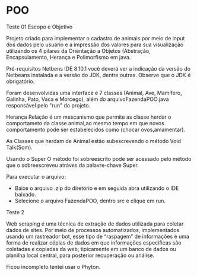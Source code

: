 # POO
Teste 01
Escopo e Objetivo 

Projeto criado para implementar o cadastro de animais por meio de input dos dados pelo usuário e a impressão dos valores para sua visualização utilizando os 4 pilares da Orientação a Objetos (Abstração,
Encapsulamento, Herança e Polimorfismo em java.

Pré-requisitos
Netbens IDE 8.10.1
você deverá ver a indicação da versão do Netbeans instalada e a versão do JDK, dentre outras. Observe que o JDK é obrigatório.

Foram desenvolvidas uma interface e 7 classes (Animal, Ave, Mamífero, Galinha, Pato, Vaca e Morcego), além do arquivoFazendaPOO.java responsável pelo "run" do projeto.

Herança
Relação é um mescanismo que permite as classe herdar o comportameto da classe animal,ao mesmo tempo
em que novos comportamento pode ser estabelecidos como (chocar ovos,amamentar).

As Classes que herdam de Animal estão subescrevendo o método Void Talk(Som).

Usando o Super
 O método  foi sobreescrito pode ser acessado pelo método que o sobreescreveu atráves da palavre-chave Super.


Para executar o arquivo:

- Baixe o arquivo .zip do diretório e em seguida abra utilizando o IDE baixado.
- Selecione o arquivo FazendaPOO, dentro src e clique em run.


Teste 2

Web scraping é uma técnica de extração de dados utilizada para coletar dados de sites. Por meio de processos automatizados, implementados usando um rastreador bot, esse tipo de “raspagem” de informações é uma forma de realizar cópias de dados em que informações específicas são coletadas e copiadas da web, tipicamente em um banco de dados ou planilha local central, para posterior recuperação ou análise.

Ficou incompleto tentei usar o Phyton.

